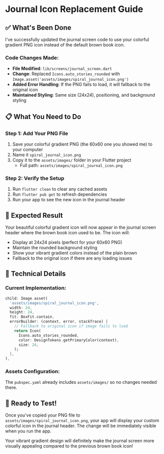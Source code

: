 # Journal Icon Replacement Guide

## ✅ What's Been Done

I've successfully updated the journal screen code to use your colorful gradient PNG icon instead of the default brown book icon.

### Code Changes Made:
- **File Modified**: `lib/screens/journal_screen.dart`
- **Change**: Replaced `Icons.auto_stories_rounded` with `Image.asset('assets/images/spiral_journal_icon.png')`
- **Added Error Handling**: If the PNG fails to load, it will fallback to the original icon
- **Maintained Styling**: Same size (24x24), positioning, and background styling

## 📋 What You Need to Do

### Step 1: Add Your PNG File
1. Save your colorful gradient PNG (the 60x60 one you showed me) to your computer
2. Name it `spiral_journal_icon.png`
3. Copy it to the `assets/images/` folder in your Flutter project
   - Full path: `assets/images/spiral_journal_icon.png`

### Step 2: Verify the Setup
1. Run `flutter clean` to clear any cached assets
2. Run `flutter pub get` to refresh dependencies
3. Run your app to see the new icon in the journal header

## 🎯 Expected Result

Your beautiful colorful gradient icon will now appear in the journal screen header where the brown book icon used to be. The icon will:
- Display at 24x24 pixels (perfect for your 60x60 PNG)
- Maintain the rounded background styling
- Show your vibrant gradient colors instead of the plain brown
- Fallback to the original icon if there are any loading issues

## 🔧 Technical Details

### Current Implementation:
```dart
child: Image.asset(
  'assets/images/spiral_journal_icon.png',
  width: 24,
  height: 24,
  fit: BoxFit.contain,
  errorBuilder: (context, error, stackTrace) {
    // Fallback to original icon if image fails to load
    return Icon(
      Icons.auto_stories_rounded,
      color: DesignTokens.getPrimaryColor(context),
      size: 24,
    );
  },
),
```

### Assets Configuration:
The `pubspec.yaml` already includes `assets/images/` so no changes needed there.

## 🚀 Ready to Test!

Once you've copied your PNG file to `assets/images/spiral_journal_icon.png`, your app will display your custom colorful icon in the journal header. The change will be immediately visible when you run the app.

Your vibrant gradient design will definitely make the journal screen more visually appealing compared to the previous brown book icon!
